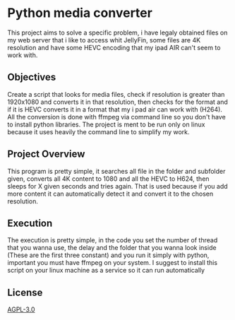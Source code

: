 # Python media converter

This project aims to solve a specific problem, i have legaly obtained files on my web server that i like to access
whit JellyFin, some files are 4K resolution and have some HEVC encoding that my ipad AIR can't seem to work with.
## Objectives

Create a script that looks for media files, check if resolution is greater than 1920x1080 and converts it in that resolution,
then checks for the format and if it is HEVC converts it   in a format that my i pad air can work with (H264). 
All the conversion is done with ffmpeg via command line so you don't have to install python libraries.
The project is ment to be run only on linux because it uses heavily the command line to simplify my work.
## Project Overview
This program is pretty simple, it searches all file in the folder and subfolder given, converts all 4K content to 1080
and all the HEVC to H624, then sleeps for X given seconds and tries again. That is used because if you add more
content it can automatically detect it and convert it to the chosen resolution.
## Execution
The execution is pretty simple, in the code you set the number of thread that you wanna use, the delay
and the folder that you wanna look inside (These are the first three constant) and you run it simply with
python, important you must have ffmpeg on your system.
I suggest to install this script on your linux machine as a service so it can run automatically
## License
[AGPL-3.0](https://choosealicense.com/licenses/agpl-3.0/)